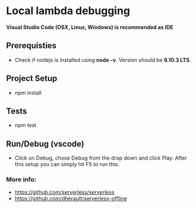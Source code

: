 # Local lambda debugging
**Visual Studio Code (OSX, Linux, Windows) is recommended as IDE**

## Prerequisties
* Check if nodejs is installed using **node -v**. Version should be **6.10.3 LTS**. 

## Project Setup
* npm install

## Tests
* npm test

## Run/Debug (vscode)
* Click on Debug, chose Debug from the drop down and click Play. After this setup you can simply hit F5 to run this.

### More info:
* https://github.com/serverless/serverless
* https://github.com/dherault/serverless-offline

